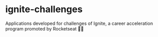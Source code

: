 # ignite-challenges
Applications developed for challenges of Ignite, a career acceleration program promoted by Rocketseat :purple_heart::sparkles:
